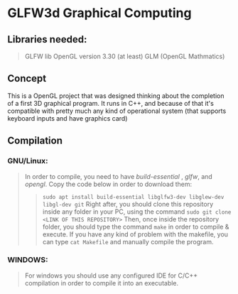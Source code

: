 # GLFW3d Graphical Computing
## Libraries needed:
> GLFW lib
> OpenGL version 3.30 (at least)
> GLM (OpenGL Mathmatics)
## Concept
  This is a OpenGL project that was designed thinking about the completion of a first 3D graphical program. It runs in C++, and because of that it's compatible with pretty much any kind of operational system (that supports keyboard inputs and have graphics card)
## Compilation
### GNU/Linux:
> In order to compile, you need to have *build-essential* , *glfw*, and *opengl*. Copy the code below in order to download them:
>> `sudo apt install build-essential libglfw3-dev libglew-dev libgl-dev git`
> Right after, you should clone this repository inside any folder in your PC, using the command
>> `sudo git clone <LINK OF THIS REPOSITORY>`
> Then, once inside the repository folder, you should type the command `make` in order to compile & execute.
> If you have any kind of problem with the makefile, you can type `cat Makefile` and manually compile the program.

### WINDOWS:
> For windows you should use any configured IDE for C/C++ compilation in order to compile it into an executable.
